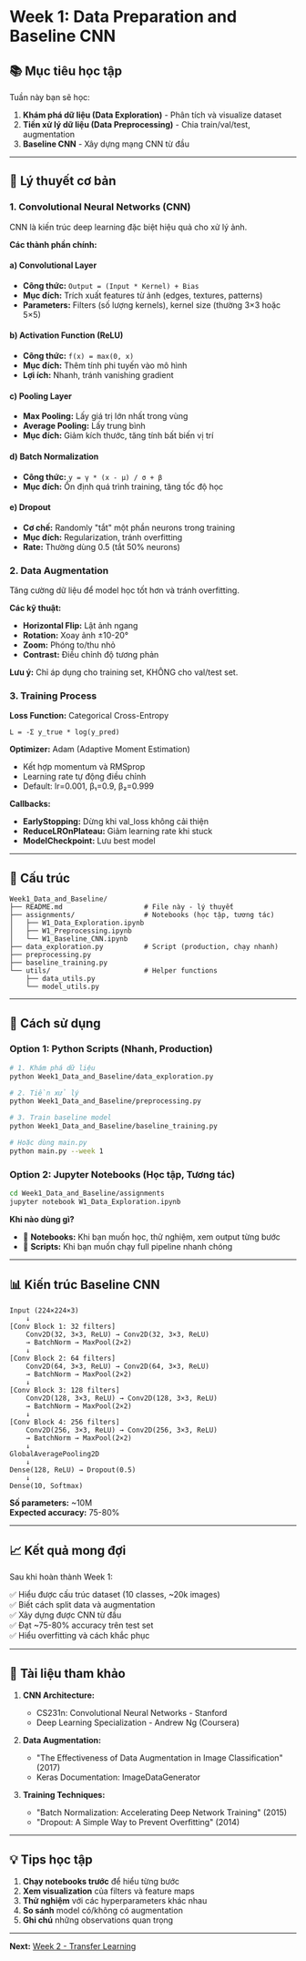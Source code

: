 # Week 1: Data Preparation and Baseline CNN

## 📚 Mục tiêu học tập

Tuần này bạn sẽ học:
1. **Khám phá dữ liệu (Data Exploration)** - Phân tích và visualize dataset
2. **Tiền xử lý dữ liệu (Data Preprocessing)** - Chia train/val/test, augmentation
3. **Baseline CNN** - Xây dựng mạng CNN từ đầu

---

## 🎯 Lý thuyết cơ bản

### 1. Convolutional Neural Networks (CNN)

CNN là kiến trúc deep learning đặc biệt hiệu quả cho xử lý ảnh.

**Các thành phần chính:**

#### a) Convolutional Layer
- **Công thức:** `Output = (Input * Kernel) + Bias`
- **Mục đích:** Trích xuất features từ ảnh (edges, textures, patterns)
- **Parameters:** Filters (số lượng kernels), kernel size (thường 3×3 hoặc 5×5)

#### b) Activation Function (ReLU)
- **Công thức:** `f(x) = max(0, x)`
- **Mục đích:** Thêm tính phi tuyến vào mô hình
- **Lợi ích:** Nhanh, tránh vanishing gradient

#### c) Pooling Layer
- **Max Pooling:** Lấy giá trị lớn nhất trong vùng
- **Average Pooling:** Lấy trung bình
- **Mục đích:** Giảm kích thước, tăng tính bất biến vị trí

#### d) Batch Normalization
- **Công thức:** `y = γ * (x - μ) / σ + β`
- **Mục đích:** Ổn định quá trình training, tăng tốc độ học

#### e) Dropout
- **Cơ chế:** Randomly "tắt" một phần neurons trong training
- **Mục đích:** Regularization, tránh overfitting
- **Rate:** Thường dùng 0.5 (tắt 50% neurons)

### 2. Data Augmentation

Tăng cường dữ liệu để model học tốt hơn và tránh overfitting.

**Các kỹ thuật:**
- **Horizontal Flip:** Lật ảnh ngang
- **Rotation:** Xoay ảnh ±10-20°
- **Zoom:** Phóng to/thu nhỏ
- **Contrast:** Điều chỉnh độ tương phản

**Lưu ý:** Chỉ áp dụng cho training set, KHÔNG cho val/test set.

### 3. Training Process

**Loss Function:** Categorical Cross-Entropy
```
L = -Σ y_true * log(y_pred)
```

**Optimizer:** Adam (Adaptive Moment Estimation)
- Kết hợp momentum và RMSprop
- Learning rate tự động điều chỉnh
- Default: lr=0.001, β₁=0.9, β₂=0.999

**Callbacks:**
- **EarlyStopping:** Dừng khi val_loss không cải thiện
- **ReduceLROnPlateau:** Giảm learning rate khi stuck
- **ModelCheckpoint:** Lưu best model

---

## 📂 Cấu trúc

```
Week1_Data_and_Baseline/
├── README.md                    # File này - lý thuyết
├── assignments/                 # Notebooks (học tập, tương tác)
│   ├── W1_Data_Exploration.ipynb
│   ├── W1_Preprocessing.ipynb
│   └── W1_Baseline_CNN.ipynb
├── data_exploration.py          # Script (production, chạy nhanh)
├── preprocessing.py
├── baseline_training.py
└── utils/                       # Helper functions
    ├── data_utils.py
    └── model_utils.py
```

---

## 🚀 Cách sử dụng

### Option 1: Python Scripts (Nhanh, Production)

```bash
# 1. Khám phá dữ liệu
python Week1_Data_and_Baseline/data_exploration.py

# 2. Tiền xử lý
python Week1_Data_and_Baseline/preprocessing.py

# 3. Train baseline model
python Week1_Data_and_Baseline/baseline_training.py

# Hoặc dùng main.py
python main.py --week 1
```

### Option 2: Jupyter Notebooks (Học tập, Tương tác)

```bash
cd Week1_Data_and_Baseline/assignments
jupyter notebook W1_Data_Exploration.ipynb
```

**Khi nào dùng gì?**
- 📓 **Notebooks:** Khi bạn muốn học, thử nghiệm, xem output từng bước
- 🐍 **Scripts:** Khi bạn muốn chạy full pipeline nhanh chóng

---

## 📊 Kiến trúc Baseline CNN

```
Input (224×224×3)
    ↓
[Conv Block 1: 32 filters]
    Conv2D(32, 3×3, ReLU) → Conv2D(32, 3×3, ReLU)
    → BatchNorm → MaxPool(2×2)
    ↓
[Conv Block 2: 64 filters]
    Conv2D(64, 3×3, ReLU) → Conv2D(64, 3×3, ReLU)
    → BatchNorm → MaxPool(2×2)
    ↓
[Conv Block 3: 128 filters]
    Conv2D(128, 3×3, ReLU) → Conv2D(128, 3×3, ReLU)
    → BatchNorm → MaxPool(2×2)
    ↓
[Conv Block 4: 256 filters]
    Conv2D(256, 3×3, ReLU) → Conv2D(256, 3×3, ReLU)
    → BatchNorm → MaxPool(2×2)
    ↓
GlobalAveragePooling2D
    ↓
Dense(128, ReLU) → Dropout(0.5)
    ↓
Dense(10, Softmax)
```

**Số parameters:** ~10M  
**Expected accuracy:** 75-80%

---

## 📈 Kết quả mong đợi

Sau khi hoàn thành Week 1:

✅ Hiểu được cấu trúc dataset (10 classes, ~20k images)  
✅ Biết cách split data và augmentation  
✅ Xây dựng được CNN từ đầu  
✅ Đạt ~75-80% accuracy trên test set  
✅ Hiểu overfitting và cách khắc phục  

---

## 🔗 Tài liệu tham khảo

1. **CNN Architecture:**
   - CS231n: Convolutional Neural Networks - Stanford
   - Deep Learning Specialization - Andrew Ng (Coursera)

2. **Data Augmentation:**
   - "The Effectiveness of Data Augmentation in Image Classification" (2017)
   - Keras Documentation: ImageDataGenerator

3. **Training Techniques:**
   - "Batch Normalization: Accelerating Deep Network Training" (2015)
   - "Dropout: A Simple Way to Prevent Overfitting" (2014)

---

## 💡 Tips học tập

1. **Chạy notebooks trước** để hiểu từng bước
2. **Xem visualization** của filters và feature maps
3. **Thử nghiệm** với các hyperparameters khác nhau
4. **So sánh** model có/không có augmentation
5. **Ghi chú** những observations quan trọng

---

**Next:** [Week 2 - Transfer Learning](../Week2_Transfer_Learning/README.md)

